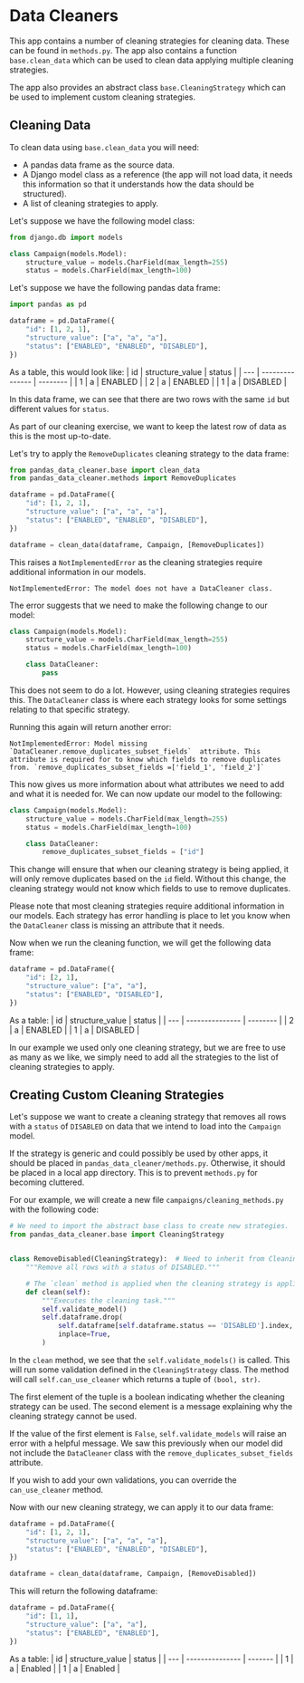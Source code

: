 # Data Cleaners

This app contains a number of cleaning strategies for cleaning data. These can be found in `methods.py`. The app also contains a function `base.clean_data` which can be used to clean data applying multiple cleaning strategies.

The app also provides an abstract class `base.CleaningStrategy` which can be used to implement custom cleaning strategies.

## Cleaning Data
To clean data using `base.clean_data` you will need:
* A pandas data frame as the source data.
* A Django model class as a reference (the app will not load data, it needs this information so that it understands how the data should be structured).
* A list of cleaning strategies to apply.

Let's suppose we have the following model class:
```python
from django.db import models

class Campaign(models.Model):
    structure_value = models.CharField(max_length=255)
    status = models.CharField(max_length=100)
```

Let's suppose we have the following pandas data frame:
```python
import pandas as pd

dataframe = pd.DataFrame({
    "id": [1, 2, 1],
    "structure_value": ["a", "a", "a"],
    "status": ["ENABLED", "ENABLED", "DISABLED"],
})
```

As a table, this would look like:
| id  | structure_value | status   |
| --- | --------------- | -------- |
| 1   | a               | ENABLED  |
| 2   | a               | ENABLED  |
| 1   | a               | DISABLED |

In this data frame, we can see that there are two rows with the same `id` but different values for `status`.

As part of our cleaning exercise, we want to keep the latest row of data as this is the most up-to-date.

Let's try to apply the `RemoveDuplicates` cleaning strategy to the data frame:
```python
from pandas_data_cleaner.base import clean_data
from pandas_data_cleaner.methods import RemoveDuplicates

dataframe = pd.DataFrame({
    "id": [1, 2, 1],
    "structure_value": ["a", "a", "a"],
    "status": ["ENABLED", "ENABLED", "DISABLED"],
})

dataframe = clean_data(dataframe, Campaign, [RemoveDuplicates])
```

This raises a `NotImplementedError` as the cleaning strategies require additional information in our models.

```
NotImplementedError: The model does not have a DataCleaner class.
```

The error suggests that we need to make the following change to our model:

```python
class Campaign(models.Model):
    structure_value = models.CharField(max_length=255)
    status = models.CharField(max_length=100)

    class DataCleaner:
        pass
```
This does not seem to do a lot. However, using cleaning strategies requires this. The `DataCleaner` class is where each strategy looks for some settings relating to that specific strategy.

Running this again will return another error:

```
NotImplementedError: Model missing `DataCleaner.remove_duplicates_subset_fields`  attribute. This attribute is required for to know which fields to remove duplicates from. `remove_duplicates_subset_fields =['field_1', 'field_2']`
```

This now gives us more information about what attributes we need to add and what it is needed for. We can now update our model to the following:

```python
class Campaign(models.Model):
    structure_value = models.CharField(max_length=255)
    status = models.CharField(max_length=100)

    class DataCleaner:
        remove_duplicates_subset_fields = ["id"]
```


This change will ensure that when our cleaning strategy is being applied, it will only remove duplicates based on the `id` field. Without this change, the cleaning strategy would not know which fields to use to remove duplicates.

Please note that most cleaning strategies require additional information in our models. Each strategy has error handling is place to let you know when the `DataCleaner` class is missing an attribute that it needs.

Now when we run the cleaning function, we will get the following data frame:
```python
dataframe = pd.DataFrame({
    "id": [2, 1],
    "structure_value": ["a", "a"],
    "status": ["ENABLED", "DISABLED"],
})
```

As a table:
| id  | structure_value | status   |
| --- | --------------- | -------- |
| 2   | a               | ENABLED  |
| 1   | a               | DISABLED |

In our example we used only one cleaning strategy, but we are free to use as many as we like, we simply need to add all the strategies to the list of cleaning strategies to apply.

## Creating Custom Cleaning Strategies
Let's suppose we want to create a cleaning strategy that removes all rows with a `status` of `DISABLED` on data that we intend to load into the `Campaign` model.

If the strategy is generic and could possibly be used by other apps, it should be placed in `pandas_data_cleaner/methods.py`. Otherwise, it should be placed in a local app directory. This is to prevent `methods.py` for becoming cluttered.

For our example, we will create a new file `campaigns/cleaning_methods.py` with the following code:
```python
# We need to import the abstract base class to create new strategies.
from pandas_data_cleaner.base import CleaningStrategy


class RemoveDisabled(CleaningStrategy):  # Need to inherit from CleaningStrategy
    """Remove all rows with a status of DISABLED."""

    # The `clean` method is applied when the cleaning strategy is applied. 
    def clean(self):
        """Executes the cleaning task."""
        self.validate_model()
        self.dataframe.drop(
            self.dataframe[self.dataframe.status == 'DISABLED'].index,
            inplace=True,
        )
```

In the `clean` method, we see that the `self.validate_models()` is called. This will run some validation defined in the `CleaningStrategy` class. The method will call `self.can_use_cleaner` which returns a tuple of `(bool, str)`.

The first element of the tuple is a boolean indicating whether the cleaning strategy can be used. The second element is a message explaining why the cleaning strategy cannot be used.

If the value of the first element is `False`, `self.validate_models` will raise an error with a helpful message. We saw this previously when our model did not include the `DataCleaner` class with the `remove_duplicates_subset_fields` attribute.

If you wish to add your own validations, you can override the `can_use_cleaner` method.

Now with our new cleaning strategy, we can apply it to our data frame:
```python
dataframe = pd.DataFrame({
    "id": [1, 2, 1],
    "structure_value": ["a", "a", "a"],
    "status": ["ENABLED", "ENABLED", "DISABLED"],
})

dataframe = clean_data(dataframe, Campaign, [RemoveDisabled])
```

This will return the following dataframe:
```python
dataframe = pd.DataFrame({
    "id": [1, 1],
    "structure_value": ["a", "a"],
    "status": ["ENABLED", "ENABLED"],
})
```
As a table:
| id  | structure_value | status  |
| --- | --------------- | ------- |
| 1   | a               | Enabled |
| 1   | a               | Enabled |
